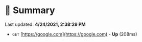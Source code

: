 # 📖 Summary
Last updated: **4/24/2021, 2:38:29 PM**

- `GET` [https://google.com](https://google.com) - **Up** (208ms)
